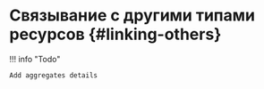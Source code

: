 # Связывание с другими типами ресурсов {#linking-others}

!!! info "Todo"

    Add aggregates details

